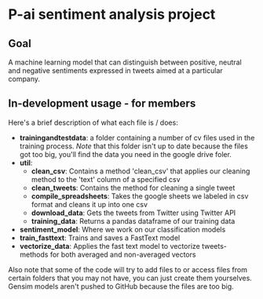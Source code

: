 # P-ai sentiment analysis project

## Goal

A machine learning model that can distinguish between positive, neutral and negative sentiments expressed in tweets aimed at a particular company.

## In-development usage - for members

Here's a brief description of what each file is / does:

* **trainingandtestdata**: a folder containing a number of cv files used in the training process. *Note* that this folder isn't up to date because the files got too big, you'll find the data you need in the google drive foler.
* **util**:
    * **clean_csv**: Contains a method 'clean_csv' that applies our cleaning method to the 'text' column of a specified csv
    * **clean_tweets**: Contains the method for cleaning a single tweet
    * **compile_spreadsheets**: Takes the google sheets we labeled in csv format and cleans it up into one csv
    * **download_data**: Gets the tweets from Twitter using Twitter API
    * **training_data**: Returns a pandas dataframe of our training data
* **sentiment_model**: Where we work on our classification models
* **train_fasttext**: Trains and saves a FastText model
* **vectorize_data**: Applies the fast text model to vectorize tweets- methods for both averaged and non-averaged vectors

Also note that some of the code will try to add files to or access files from certain folders that you may not have, you can just create them yourselves. Gensim models aren't pushed to GitHub because the files are too big.


